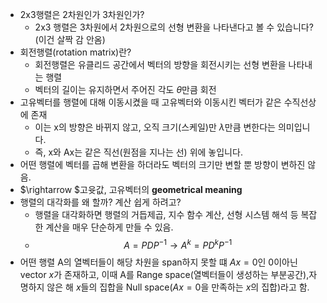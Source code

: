 - 2x3행렬은 2차원인가 3차원인가?
	- 2x3 행렬은 3차원에서 2차원으로의 선형 변환을 나타낸다고 볼 수 있습니다?(이건 살짝 감 안옴)
- 회전행렬(rotation matrix)란?
	- 회전행렬은 유클리드 공간에서 벡터의 방향을 회전시키는 선형 변환을 나타내는 행렬
	- 벡터의 길이는 유지하면서 주어진 각도 $\theta$만큼 회전
- 고유벡터를 행렬에 대해 이동시켰을 때 고유벡터와 이동시킨 벡터가 같은 수직선상에 존재
	- 이는 x의 방향은 바뀌지 않고, 오직 크기(스케일)만 $\lambda$만큼 변한다는 의미입니다.  
	- 즉, x와 Ax는 같은 직선(원점을 지나는 선) 위에 놓입니다.
- 어떤 행렬에 벡터를 곱해 변환을 하더라도 벡터의 크기만 변할 뿐 방향이 변하진 않음. 
- $\rightarrow $고윳값, 고유벡터의 **geometrical meaning**
- 행렬의 대각화를 왜 할까? 계산 쉽게 하려고?
	- 행렬을 대각화하면 행렬의 거듭제곱, 지수 함수 계산, 선형 시스템 해석 등 복잡한 계산을 매우 단순하게 만들 수 있음.
	- $$A = P D P^{-1} \rightarrow A^k = P D^k P^{-1}$$
- 어떤 행렬 A의 열벡터들이 해당 차원을 span하지 못할 떄 $Ax=0$인 0이아닌 vector $x$가 존재하고, 이때 A를 Range space(열벡터들이 생성하는 부분공간),자명하지 않은 해 $x$들의 집합을 Null space($Ax = 0$을 만족하는 $x$의 집합)라고 함.